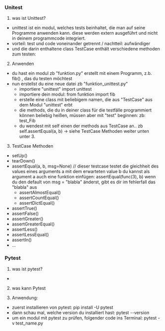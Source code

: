 ### Unitest
1. was ist Unittest?
- unittest ist ein modul, welches tests beinhaltet, die man auf seine Programme anwenden kann. diese werden extern ausgeführt und nicht in deinem programmcode integriert.
- vorteil: test und code voneinander getrennt  /  nachtteil: aufwändiger
- und die darin enthaltene class TestCase enthält verschiedene methoden zum testen:


2. Anwenden
- du hast ein modul zb "funktion.py" erstellt mit einem Programm, z.b. fib() , das du testen möchtest
- nun erstellst du eine neue datei zb "funktion_unittest.py" 
    - importiere "unittest"    import unittest
    - importiere dein modul:   from funktion import fib
    - erstelle eine class mit beliebigem namen, die aus "TestCase" aus dem Modul "unittest" erbt
    - die methods, die du in deiner class für die testfälle programmiert können beliebig heißen, müssen aber mit "test" beginnen: zb: test_Fib
    - du wendest mit self einen der methods aus TestCase an.. zb self.assertEqual(a, b)   -> siehe TestCase Methoden weiter unten unter 3. 

3. TestCase Methoden
- setUp()
- tearDown()
- assertEqual(a, b, msg=None)    // dieser testcase testet die gleichheit des values eines arguments a mit dem erwarteten value b
                                    du kannst als argument a auch eine funktion einfügen: assertEqual(func(3), b)
                                    wenn du den default von msg = "blabla" änderst, gibt es dir im fehlerfall das "blabla" aus            
    - assertAlmostEqual()
    - assertCountEqual()
    - assertDictEqual()
- assertTrue()
- assertFalse()
- assertGreater()
- assertGreaterEqual()
- assertLess()
- assertLessEqual()
- assertIn()
- ...




### Pytest 
1. was ist pytest? 
-

2. was kann Pytest

3. Anwendung:
- zuerst installieren von pytest:   pip install -U pytest
- dann schau mal, welche version du installiert hast:   pytest --version
- um ein modul mit pytest zu prüfen, folgender code ins Terminal:   pytest -v test_name.py